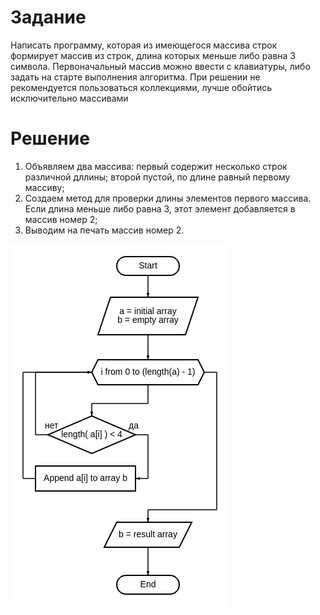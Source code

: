 # Задание

Написать программу, которая из имеющегося массива строк формирует массив из строк, длина которых меньше либо равна 3 символа. Первоначальный массив можно ввести с клавиатуры, либо задать на старте выполнения алгоритма. При решении не рекомендуется пользоваться коллекциями, лучше обойтись исключительно массивами

# Решение

1. Объявляем два массива: первый содержит несколько строк различной дллины; второй пустой, по длине равный первому массиву;
2. Создаем метод для проверки длины элементов первого массива. Если длина меньше либо равна 3, этот элемент добавляется в массив номер 2; 
3. Выводим на печать массив номер 2.

![Блок-схема](https://github.com/salikovGit/Final_test/blob/main/diagram.png?raw=true)
